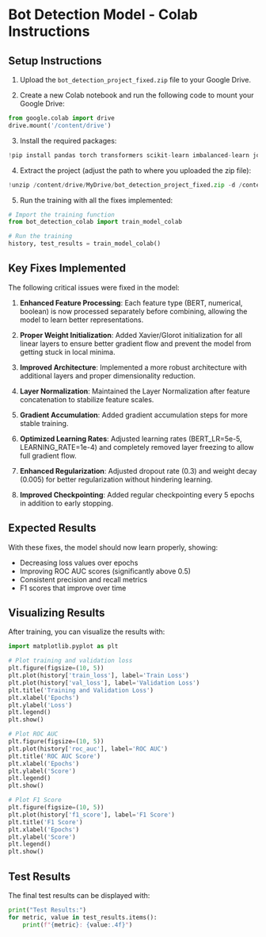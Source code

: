# Bot Detection Model - Colab Instructions

## Setup Instructions

1. Upload the `bot_detection_project_fixed.zip` file to your Google Drive.

2. Create a new Colab notebook and run the following code to mount your Google Drive:

```python
from google.colab import drive
drive.mount('/content/drive')
```

3. Install the required packages:

```python
!pip install pandas torch transformers scikit-learn imbalanced-learn joblib
```

4. Extract the project (adjust the path to where you uploaded the zip file):

```python
!unzip /content/drive/MyDrive/bot_detection_project_fixed.zip -d /content/
```

5. Run the training with all the fixes implemented:

```python
# Import the training function
from bot_detection_colab import train_model_colab

# Run the training
history, test_results = train_model_colab()
```

## Key Fixes Implemented

The following critical issues were fixed in the model:

1. **Enhanced Feature Processing**: Each feature type (BERT, numerical, boolean) is now processed separately before combining, allowing the model to learn better representations.

2. **Proper Weight Initialization**: Added Xavier/Glorot initialization for all linear layers to ensure better gradient flow and prevent the model from getting stuck in local minima.

3. **Improved Architecture**: Implemented a more robust architecture with additional layers and proper dimensionality reduction.

4. **Layer Normalization**: Maintained the Layer Normalization after feature concatenation to stabilize feature scales.

5. **Gradient Accumulation**: Added gradient accumulation steps for more stable training.

6. **Optimized Learning Rates**: Adjusted learning rates (BERT_LR=5e-5, LEARNING_RATE=1e-4) and completely removed layer freezing to allow full gradient flow.

7. **Enhanced Regularization**: Adjusted dropout rate (0.3) and weight decay (0.005) for better regularization without hindering learning.

8. **Improved Checkpointing**: Added regular checkpointing every 5 epochs in addition to early stopping.

## Expected Results

With these fixes, the model should now learn properly, showing:

- Decreasing loss values over epochs
- Improving ROC AUC scores (significantly above 0.5)
- Consistent precision and recall metrics
- F1 scores that improve over time

## Visualizing Results

After training, you can visualize the results with:

```python
import matplotlib.pyplot as plt

# Plot training and validation loss
plt.figure(figsize=(10, 5))
plt.plot(history['train_loss'], label='Train Loss')
plt.plot(history['val_loss'], label='Validation Loss')
plt.title('Training and Validation Loss')
plt.xlabel('Epochs')
plt.ylabel('Loss')
plt.legend()
plt.show()

# Plot ROC AUC
plt.figure(figsize=(10, 5))
plt.plot(history['roc_auc'], label='ROC AUC')
plt.title('ROC AUC Score')
plt.xlabel('Epochs')
plt.ylabel('Score')
plt.legend()
plt.show()

# Plot F1 Score
plt.figure(figsize=(10, 5))
plt.plot(history['f1_score'], label='F1 Score')
plt.title('F1 Score')
plt.xlabel('Epochs')
plt.ylabel('Score')
plt.legend()
plt.show()
```

## Test Results

The final test results can be displayed with:

```python
print("Test Results:")
for metric, value in test_results.items():
    print(f"{metric}: {value:.4f}")
```
